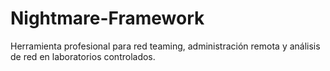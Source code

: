 # Nightmare-Framework
Herramienta profesional para red teaming, administración remota y análisis de red en laboratorios controlados.

